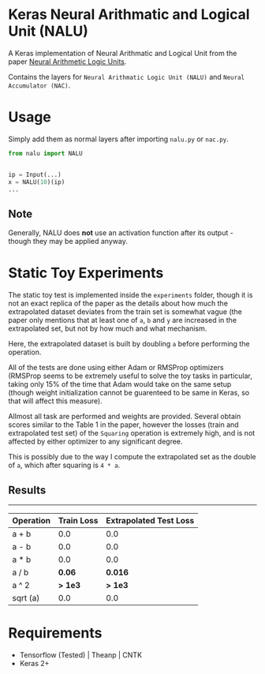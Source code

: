# Keras Neural Arithmatic and Logical Unit (NALU)
A Keras implementation of Neural Arithmatic and Logical Unit from the paper [Neural Arithmetic Logic Units](https://arxiv.org/abs/1808.00508).

Contains the layers for `Neural Arithmatic Logic Unit (NALU)` and `Neural Accumulator (NAC)`.

# Usage

Simply add them as normal layers after importing `nalu.py` or `nac.py`.

```python
from nalu import NALU


ip = Input(...)
x = NALU(10)(ip)
...
```

## Note
Generally, NALU does **not** use an activation function after its output - though they may be applied anyway.

# Static Toy Experiments
The static toy test is implemented inside the `experiments` folder, though it is not an exact replica of the paper as the details about how much the extrapolated dataset deviates from the train set is somewhat vague (the paper only mentions that at least one of `a`, `b` and `y` are increased in the extrapolated set, but not by how much and what mechanism.

Here, the extrapolated dataset is built by doubling `a` before performing the operation.

All of the tests are done using either Adam or RMSProp optimizers (RMSProp seems to be extremely useful to solve the toy tasks in particular, taking only 15% of the time that Adam would take on the same setup (though weight initialization cannot be guarenteed to be same in Keras, so that will affect this measure).

Allmost all task are performed and weights are provided. Several obtain scores similar to the Table 1 in the paper, however the losses (train and extrapolated test set) of the `Squaring` operation is extremely high, and is not affected by either optimizer to any significant degree.

This is possibly due to the way I compute the extrapolated set as the double of `a`, which after squaring is `4 * a`.

## Results

---------------------------------------------------
| Operation | Train Loss | Extrapolated Test Loss |
|-----------|------------|------------------------|
|  a + b    | 0.0        |       0.0              |
|  a - b    | 0.0        |       0.0              |
|  a * b    | 0.0        |       0.0              |
|  a / b    | **0.06**   |       **0.016**        |
|  a ^ 2    | **> 1e3**  |       **> 1e3**        |
|  sqrt (a) | 0.0        |       0.0              |

# Requirements

- Tensorflow (Tested) | Theanp | CNTK
- Keras 2+


